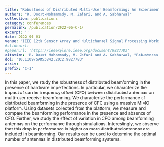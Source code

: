 ```yaml
---
title: "Robustness of Distributed Multi‑User Beamforming: An Experimental Evaluation"
authors: "R. Doost-Mohammady, M. Zafari, and A. Sabharwal"
collection: publications
category: conferences
permalink: /publication/2022-06-C-1/
excerpt: ''
date: 2022-06-01
venue: 'IEEE 12th Sensor Array and Multichannel Signal Processing Workshop (SAM)'
#slidesurl: 
#paperurl: 'https://ieeexplore.ieee.org/document/9827783'
citation: 'R. Doost-Mohammady, M. Zafari and A. Sabharwal, "Robustness of Distributed Multi-User Beamforming: An Experimental Evaluation," 2022 IEEE 12th Sensor Array and Multichannel Signal Processing Workshop (SAM), Trondheim, Norway, 2022, pp. 146-150, doi: 10.1109/SAM53842.2022.9827783.'
doi: '10.1109/SAM53842.2022.9827783'
arxiv: 
prefix: 'C-1'
---
```


In this paper, we study the robustness of distributed beamforming in the presence of hardware imperfections.
In particular, we characterize the impact of carrier frequency offset (CFO) between distributed antennas on multi-user receive beamforming.
We characterize the performance of distributed beamforming in the presence of CFO using a massive MIMO platform.
Using datasets collected from the platform, we measure and compare the beamforming performance in the presence and absence of CFO.
Further, we study the effect of variation in CFO among beamforming antennas on the performance through simulations.
Interestingly, we observe that this drop in performance is higher as more distributed antennas are included in beamforming.
Our results can be used to determine the optimal number of antennas in distributed beamforming systems.
